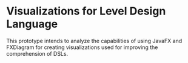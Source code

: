 # Visualizations for Level Design Language

This prototype intends to analyze the capabilities of using JavaFX and FXDiagram for creating visualizations used for improving the comprehension of DSLs.